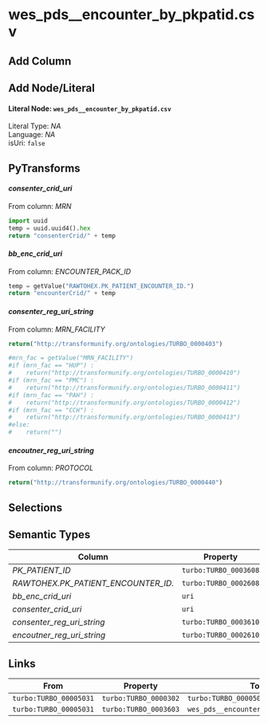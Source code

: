 # wes_pds__encounter_by_pkpatid.csv

## Add Column

## Add Node/Literal
#### Literal Node: `wes_pds__encounter_by_pkpatid.csv`
Literal Type: *NA*
<br/>Language: *NA*
<br/>isUri: `false`


## PyTransforms
#### _consenter_crid_uri_
From column: _MRN_
``` python
import uuid
temp = uuid.uuid4().hex
return "consenterCrid/" + temp

```

#### _bb_enc_crid_uri_
From column: _ENCOUNTER_PACK_ID_
``` python
temp = getValue("RAWTOHEX.PK_PATIENT_ENCOUNTER_ID.")
return "encounterCrid/" + temp

```

#### _consenter_reg_uri_string_
From column: _MRN_FACILITY_
``` python
return("http://transformunify.org/ontologies/TURBO_0000403")

#mrn_fac = getValue("MRN_FACILITY")
#if (mrn_fac == "HUP") :
#    return("http://transformunify.org/ontologies/TURBO_0000410")
#if (mrn_fac == "PMC") :
#    return("http://transformunify.org/ontologies/TURBO_0000411")
#if (mrn_fac == "PAH") :
#    return("http://transformunify.org/ontologies/TURBO_0000412")
#if (mrn_fac == "CCH") :
#    return("http://transformunify.org/ontologies/TURBO_0000413")
#else:
#    return("")
```

#### _encoutner_reg_uri_string_
From column: _PROTOCOL_
``` python
return("http://transformunify.org/ontologies/TURBO_0000440")

```


## Selections

## Semantic Types

| Column | Property | Class |
|  ----- | -------- | ----- |
| _PK_PATIENT_ID_ | `turbo:TURBO_0003608` | `turbo:TURBO_00005031`|
| _RAWTOHEX.PK_PATIENT_ENCOUNTER_ID._ | `turbo:TURBO_0002608` | `turbo:TURBO_00005081`|
| _bb_enc_crid_uri_ | `uri` | `turbo:TURBO_00005081`|
| _consenter_crid_uri_ | `uri` | `turbo:TURBO_00005031`|
| _consenter_reg_uri_string_ | `turbo:TURBO_0003610` | `turbo:TURBO_00005031`|
| _encoutner_reg_uri_string_ | `turbo:TURBO_0002610` | `turbo:TURBO_00005081`|


## Links

| From | Property | To |
|  --- | -------- | ---|
| `turbo:TURBO_00005031` | `turbo:TURBO_0000302` | `turbo:TURBO_00005081`|
| `turbo:TURBO_00005031` | `turbo:TURBO_0003603` | `wes_pds__encounter_by_pkpatid.csv`|
